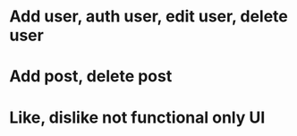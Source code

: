 # Add user, auth user, edit user, delete user
# Add post, delete post
# Like, dislike not functional only UI
